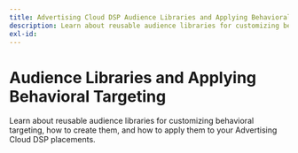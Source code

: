 ```yaml
---
title: Advertising Cloud DSP Audience Libraries and Applying Behavioral Targeting
description: Learn about reusable audience libraries for customizing behavioral targeting.
exl-id: 
---
```

# Audience Libraries and Applying Behavioral Targeting

Learn about reusable audience libraries for customizing behavioral targeting, how to create them, and how to apply them to your Advertising Cloud DSP placements.

<!--
>[!VIDEO]()
-->

